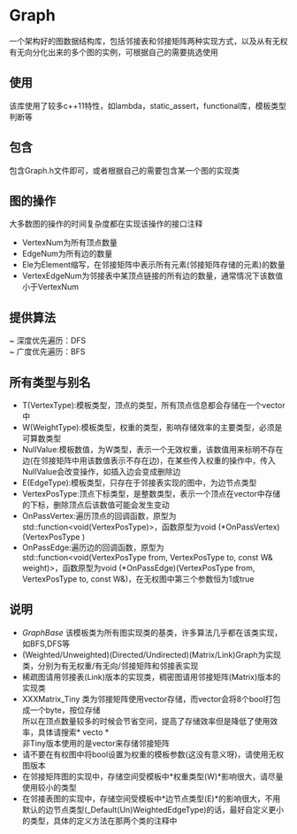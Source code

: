 # Graph
一个架构好的图数据结构库，包括邻接表和邻接矩阵两种实现方式，以及从有无权有无向分化出来的多个图的实例，可根据自己的需要挑选使用<br>
## 使用
该库使用了较多c++11特性，如lambda，static_assert，functional库，模板类型判断等
## 包含
包含Graph.h文件即可，或者根据自己的需要包含某一个图的实现类<br>
## 图的操作
大多数图的操作的时间复杂度都在实现该操作的接口注释<br>
- VertexNum为所有顶点数量<br>
- EdgeNum为所有边的数量<br>
- Ele为Element缩写，在邻接矩阵中表示所有元素(邻接矩阵存储的元素)的数量<br>
- VertexEdgeNum为邻接表中某顶点链接的所有边的数量，通常情况下该数值小于VertexNum<rb>
## 提供算法
~ 深度优先遍历：DFS<br>
~ 广度优先遍历：BFS<br>
## 所有类型与别名
* T(VertexType):模板类型，顶点的类型，所有顶点信息都会存储在一个vector中<br>
* W(WeightType):模板类型，权重的类型，影响存储效率的主要类型，必须是可算数类型<br>
* NullValue:模板数值，为W类型，表示一个无效权重，该数值用来标明不存在边(在邻接矩阵中用该数值表示不存在边)，在某些传入权重的操作中，传入NullValue会改变操作，如插入边会变成删除边
* E(EdgeType):模板类型，只存在于邻接表实现的图中，为边节点类型<br>
* VertexPosType:顶点下标类型，是整数类型，表示一个顶点在vector中存储的下标，删除顶点后该数值可能会发生变动<br>
* OnPassVertex:遍历顶点的回调函数，原型为std::function<void(VertexPosType)>，函数原型为void (*OnPassVertex)(VertexPosType )<br>
* OnPassEdge:遍历边的回调函数，原型为std::function<void(VertexPosType from, VertexPosType to, const W& weight)>，函数原型为void (*OnPassEdge)(VertexPosType from, VertexPosType to, const W&)，在无权图中第三个参数恒为1或true<br>
## 说明
- *GraphBase* 该模板类为所有图实现类的基类，许多算法几乎都在该类实现，如BFS,DFS等<br>
- (Weighted/Unweighted)(Directed/Undirected)(Matrix/Link)Graph为实现类，分别为有无权重/有无向/邻接矩阵和邻接表实现<br>
- 稀疏图请用邻接表(Link)版本的实现类，稠密图请用邻接矩阵(Matrix)版本的实现类<br>
- XXXMatrix_Tiny 类为邻接矩阵使用vector<bool>存储，而vector<bool>会将8个bool打包成一个byte，按位存储<br>
  所以在顶点数量较多的时候会节省空间，提高了存储效率但是降低了使用效率，具体请搜索* vecto<bool> *<br>
  非Tiny版本使用的是vector<char>来存储邻接矩阵<br>
- 请不要在有权图中将bool设置为权重的模板参数(这没有意义呀)，请使用无权图版本<br>
- 在邻接矩阵图的实现中，存储空间受模板中*权重类型(W)*影响很大，请尽量使用较小的类型<br>
- 在邻接表图的实现中，存储空间受模板中*边节点类型(E)*的影响很大，不用默认的边节点类型(_Default(Un)WeightedEdgeType)的话，最好自定义更小的类型，具体的定义方法在那两个类的注释中<br>
